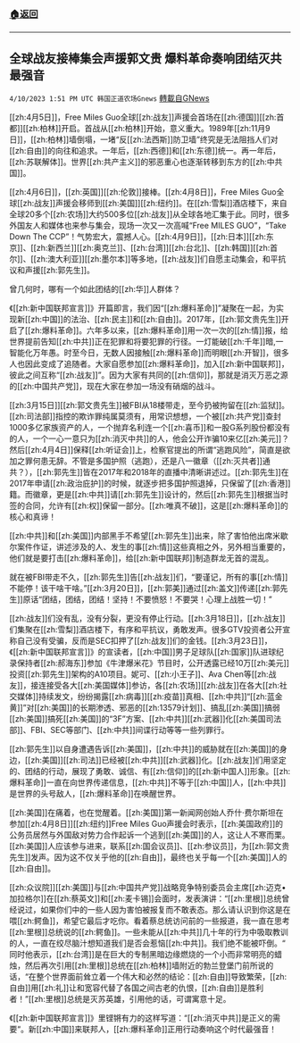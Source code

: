 ###  [:house:返回](README.md)
---


## 全球战友接棒集会声援郭文贵 爆料革命奏响团结灭共最强音
`4/10/2023 1:51 PM UTC 韩国正道农场Gnews` [轉載自GNews](https://gnews.org/articles/1083098)

[[zh:4月5日]]，Free Miles Guo全球[[zh:战友]]声援会首场在[[zh:德国]][[zh:首都]][[zh:柏林]]开启。首战从[[zh:柏林]]开始，意义重大。1989年[[zh:11月9日]]，[[zh:柏林]]墙倒塌，一堵“反[[zh:法西斯]]防卫墙”终究是无法阻挡人们对[[zh:自由]]的向往和追求。一年后，[[zh:西德]]和[[zh:东德]]统一。再一年后，[[zh:苏联解体]]。世界[[zh:共产主义]]的邪恶重心也逐渐转移到东方的[[zh:中共国]]。

[[zh:4月6日]]，[[zh:英国]][[zh:伦敦]]接棒。[[zh:4月8日]]，Free Miles Guo全球[[zh:战友]]声援会移师到[[zh:美国]][[zh:纽约]]。在[[zh:雪梨]]酒店楼下，来自全球20多个[[zh:农场]]大约500多位[[zh:战友]]从全球各地汇集于此。同时，很多外国友人和媒体也来参与集会，现场一次又一次高喊“Free MILES GUO”，“Take Down The CCP”！气势宏大，震撼人心。[[zh:4月9日]]，[[zh:日本]][[zh:东京]]、[[zh:新西兰]][[zh:奥克兰]]、[[zh:台湾]][[zh:台北]]、[[zh:韩国]][[zh:首尔]]、[[zh:澳大利亚]][[zh:墨尔本]]等多地，[[zh:战友]]们自愿主动集会，和平抗议和声援[[zh:郭先生]]。

曾几何时，哪有一个如此团结的[[zh:华]]人群体？

《[[zh:新中国联邦宣言]]》开篇即言，我们因“[[zh:爆料革命]]”凝聚在一起，为实现新[[zh:中国]]的法治、[[zh:民主]]和[[zh:自由]]。2017年，[[zh:郭文贵先生]]开启了[[zh:爆料革命]]。六年多以来，[[zh:爆料革命]]用一次一次的[[zh:情]]报，给世界提前告知[[zh:中共]]正在犯罪和将要犯罪的行径。一灯能破[[zh:千年]]暗,一智能化万年愚。时至今日，无数人因接触[[zh:爆料革命]]而明眼[[zh:开智]]，很多人也因此变成了追随者。大家自愿参加[[zh:爆料革命]]，加入[[zh:新中国联邦]]，彼此之间互称“[[zh:战友]]”。因为大家有共同的[[zh:信仰]]，那就是消灭万恶之源的[[zh:中国共产党]]，现在大家在参加一场没有硝烟的战斗。

[[zh:3月15日]][[zh:郭文贵先生]]被FBI从18楼带走，至今扔被拘留在[[zh:监狱]]。[[zh:司法部]]指控的欺诈罪纯属莫须有，用常识想想，一个被[[zh:共产党]]查封1000多亿家族资产的人，一个抛弃名利连一个[[zh:喜币]]和一股G系列股份都没有的人，一个一心一意只为[[zh:消灭中共]]的人，他会公开诈骗10来亿[[zh:美元]]？然后[[zh:4月4日]]保释[[zh:听证会]]上，检察官提出的所谓“逃跑风险”，简直是欲加之罪何患无辞。不管是多国护照（逃跑），还是八一徽章（[[zh:灭共者]]通共？），[[zh:郭先生]]皆在2017年和2018年的直播中清晰讲述过。[[zh:郭先生]]在2017年申请[[zh:政治庇护]]的时候，就逐步把多国护照退掉，只保留了[[zh:香港]]籍。而徽章，更是[[zh:中共]]请[[zh:郭先生]]设计的，然后[[zh:郭先生]]根据当时签的合同，允许有[[zh:权]]保留一部分。[[zh:唯真不破]]，这是[[zh:爆料革命]]的核心和真谛！

[[zh:中共]]和[[zh:美国]]内部黑手不希望[[zh:郭先生]]出来，除了害怕他出席米歇尔案件作证，讲述涉及的人、发生的事[[zh:情]]这些真相之外，另外相当重要的，他们就是要打击[[zh:爆料革命]]，给[[zh:新中国联邦]]制造群龙无首的混乱。

就在被FBI带走不久，[[zh:郭先生]]告[[zh:战友]]们，“要谨记，所有的事[[zh:情]]不能停！该干啥干啥。”[[zh:3月20日]]，[[zh:郭美]]通过[[zh:盖文]]传递[[zh:郭先生]]原话“团结，团结，团结！坚持！不要愤怒！不要哭！心理上战胜一切！”

[[zh:战友]]们没有乱，没有分裂，更没有停止行动。[[zh:3月18日]]，[[zh:战友]]们集聚在[[zh:雪梨]]酒店楼下，有序和平抗议，勇敢发声。很多GTV投资者公开宣称自己没有受骗，反而是SEC扣押了[[zh:战友]]们的金钱。[[zh:3月23日]]，《[[zh:新中国联邦宣言]]》的宣读者，[[zh:中国]]男子足球队[[zh:国家]]队进球纪录保持者[[zh:郝海东]]参加《牛津爆米花》节目时，公开透露已经10万[[zh:美元]]投资[[zh:郭先生]]架构的A10项目。妮可、[[zh:小王子]]、Ava Chen等[[zh:战友]]，接连接受各大[[zh:美国媒体]]参访，各[[zh:农场]][[zh:战友]]在各大[[zh:社交媒体]]持续发文，纷纷揭露[[zh:病毒]][[zh:疫苗]]真相、[[zh:中共]]“[[zh:蓝金黄]]”对[[zh:美国]]的长期渗透、邪恶的[[zh:13579计划]]、搞乱[[zh:美国]]搞弱[[zh:美国]]搞死[[zh:美国]]的“3F”方案、[[zh:中共]][[zh:武器]]化[[zh:美国司法部]]、FBI、SEC等部门、[[zh:中共]]间谍行动等等一些列罪行。

[[zh:郭先生]]以自身遭遇告诉[[zh:美国]]，[[zh:中共]]的威胁就在[[zh:美国]]的身边，[[zh:美国]][[zh:司法]]已经被[[zh:中共]][[zh:武器]]化。[[zh:战友]]们用坚定的、团结的行动，展现了勇敢、诚信、有[[zh:信仰]]的[[zh:新中国人]]形象。[[zh:爆料革命]]一直在向世界传递信息，[[zh:中共]]不等于[[zh:中国]]人，[[zh:中共]]是世界的头号敌人，[[zh:爆料革命]]在唤醒世界。

[[zh:美国]]在痛着，也在觉醒着。[[zh:美国]]第一新闻网创始人乔什·费尔斯坦在参加[[zh:4月8日]][[zh:纽约]]Free Miles Guo声援会时表示，[[zh:美国政府]]的公务员居然与外国敌对势力合作起诉一个逃到[[zh:美国]]的人，这让人不寒而栗。[[zh:美国]]人应该参与进来，联系[[zh:国会议员]]、[[zh:参议员]]，为[[zh:郭文贵先生]]发声。因为这不仅关乎他的[[zh:自由]]，最终也关乎每一个[[zh:美国]]人的[[zh:自由]]。

[[zh:众议院]][[zh:美国]]与[[zh:中国共产党]]战略竞争特别委员会主席[[zh:迈克•加拉格尔]]在[[zh:蔡英文]]和[[zh:麦卡锡]]会面时，发表演讲：“[[zh:里根]]总统曾经说过，如果你们中的一些人因为害怕被报复而不敢表态。那么请认识到你这是在喂[[zh:鳄鱼]]，希望它最后才吃你。看着蔡总统访问前的一些报道，我一直在思考[[zh:里根]]总统说的[[zh:鳄鱼]]。一些未能从[[zh:中共]]几十年的行为中吸取教训的人，一直在绞尽脑汁想知道我们是否会惹恼[[zh:中共]]。我们绝不能被吓倒。“ 同时他表示，[[zh:台湾]]是在巨大的专制黑暗边缘燃烧的一个小而非常明亮的蜡烛，然后再次引用[[zh:里根]]总统在[[zh:柏林]]墙附近的勃兰登堡门前所说的话，“在整个世界面前耸立着一个伟大和必然的结论：[[zh:自由]]导致繁荣，[[zh:自由]]用[[zh:礼]]让和宽容代替了各国之间古老的仇恨，[[zh:自由]]是胜利者！”[[zh:里根]]总统是灭苏英雄，引用他的话，可谓寓意十足。

《[[zh:新中国联邦宣言]]》里铿锵有力的这样写道：“[[zh:消灭中共]]是正义的需要“。新[[zh:中国]]来联邦人，[[zh:爆料革命]]正用行动奏响这个时代最强音！
